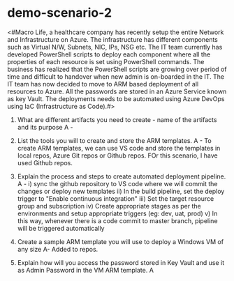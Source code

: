 # demo-scenario-2
<#Macro Life, a healthcare company has recently setup the entire Network and Infrastructure on Azure. 
The infrastructure has different components such as Virtual N/W, Subnets, NIC, IPs, NSG etc.
The IT team currently has developed PowerShell scripts to deploy each component where all the properties of each resource is set using PowerShell commands.
The business has realized that the PowerShell scripts are growing over period of time and difficult to handover when new admin is on-boarded in the IT.
The IT team has now decided to move to ARM based deployment of all resources to Azure.
All the passwords are stored in an Azure Service known as key Vault. The deployments needs to be automated using Azure DevOps using IaC (Infrastructure as Code).#>

1) What are different artifacts you need to create - name of the artifacts and its purpose
A - 

2) List the tools you will to create and store the ARM templates.
A - To create ARM templates, we can use VS code and store the templates in local repos, Azure Git repos or Github repos. FOr this scenario, I have used Github repos.

3) Explain the process and steps to create automated deployment pipeline. 
A - i) sync the github repository to VS code where we will commit the changes or deploy new templates
    ii) In the build pipeline, set the deploy trigger to "Enable continuous integration"
    iii) Set the target resource group and subscription
    iv) Create appropriate stages as per the environments and setup appropriate triggers (eg: dev, uat, prod)
    v) In this way, whenever there is a code commit to master branch, pipeline will be triggered automatically

4) Create a sample ARM template you will use to deploy a Windows VM of any size
A- Added to repos.

5) Explain how will you access the password stored in Key Vault and use it as Admin Password in the VM ARM template.
A
